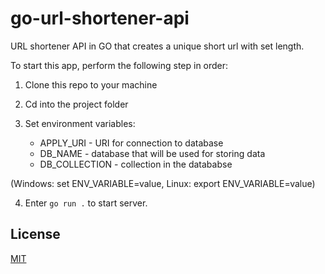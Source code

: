 # go-url-shortener-api
URL shortener API in GO that creates a unique short url with set length.

To start this app, perform the following step in order:

1. Clone this repo to your machine

2. Cd into the project folder

3. Set environment variables:
    * APPLY_URI     - URI for connection to database
    * DB_NAME       - database that will be used for storing data
    * DB_COLLECTION - collection in the datababse

(Windows: set ENV_VARIABLE=value, 
 Linux: export ENV_VARIABLE=value)

4. Enter ```go run .``` to start server.

## License
[MIT](https://choosealicense.com/licenses/mit/)
